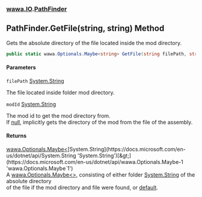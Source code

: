 ### [wawa.IO](wawa.IO.md 'wawa.IO').[PathFinder](PathFinder.md 'wawa.IO.PathFinder')

## PathFinder.GetFile(string, string) Method

Gets the absolute directory of the file located inside the mod directory.

```csharp
public static wawa.Optionals.Maybe<string> GetFile(string filePath, string modId=null);
```
#### Parameters

<a name='wawa.IO.PathFinder.GetFile(string,string).filePath'></a>

`filePath` [System.String](https://docs.microsoft.com/en-us/dotnet/api/System.String 'System.String')

The file located inside folder mod directory.

<a name='wawa.IO.PathFinder.GetFile(string,string).modId'></a>

`modId` [System.String](https://docs.microsoft.com/en-us/dotnet/api/System.String 'System.String')

The mod id to get the mod directory from.  
If [null](https://docs.microsoft.com/en-us/dotnet/csharp/language-reference/keywords/null 'https://docs.microsoft.com/en-us/dotnet/csharp/language-reference/keywords/null'), implicitly gets the directory of the mod from the file of the assembly.

#### Returns
[wawa.Optionals.Maybe&lt;](https://docs.microsoft.com/en-us/dotnet/api/wawa.Optionals.Maybe-1 'wawa.Optionals.Maybe`1')[System.String](https://docs.microsoft.com/en-us/dotnet/api/System.String 'System.String')[&gt;](https://docs.microsoft.com/en-us/dotnet/api/wawa.Optionals.Maybe-1 'wawa.Optionals.Maybe`1')  
A [wawa.Optionals.Maybe&lt;&gt;](https://docs.microsoft.com/en-us/dotnet/api/wawa.Optionals.Maybe-1 'wawa.Optionals.Maybe`1'), consisting of either folder [System.String](https://docs.microsoft.com/en-us/dotnet/api/System.String 'System.String') of the absolute directory  
of the file if the mod directory and file were found, or [default](https://docs.microsoft.com/en-us/dotnet/csharp/language-reference/keywords/default 'https://docs.microsoft.com/en-us/dotnet/csharp/language-reference/keywords/default').